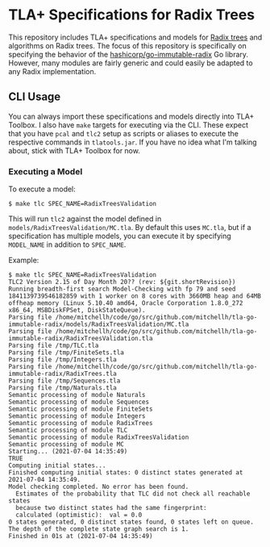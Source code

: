 # TLA+ Specifications for Radix Trees

This repository includes TLA+ specifications and models for
[Radix trees](https://en.wikipedia.org/wiki/Radix_tree) and algorithms
on Radix trees. The focus of this repository is specifically on specifying
the behavior of the  [hashicorp/go-immutable-radix](https://github.com/hashicorp/go-immutable-radix)
Go library. However, many modules are fairly generic and could easily be
adapted to any Radix implementation.

## CLI Usage

You can always import these specifications and models directly into TLA+ Toolbox.
I also have `make` targets for executing via the CLI. These expect that you
have `pcal` and `tlc2` setup as scripts or aliases to execute the respective
commands in `tlatools.jar`. If you have no idea what I'm talking about, stick
with TLA+ Toolbox for now.

### Executing a Model

To execute a model:

    $ make tlc SPEC_NAME=RadixTreesValidation

This will run `tlc2` against the model defined in `models/RadixTreesValidation/MC.tla`.
By default this uses `MC.tla`, but if a specification has multiple models, you
can execute it by specifying `MODEL_NAME` in addition to `SPEC_NAME`.

Example:

```shell-session
$ make tlc SPEC_NAME=RadixTreesValidation
TLC2 Version 2.15 of Day Month 20?? (rev: ${git.shortRevision})
Running breadth-first search Model-Checking with fp 79 and seed 1841139739546182859 with 1 worker on 8 cores with 3660MB heap and 64MB offheap memory (Linux 5.10.40 amd64, Oracle Corporation 1.8.0_272 x86_64, MSBDiskFPSet, DiskStateQueue).
Parsing file /home/mitchellh/code/go/src/github.com/mitchellh/tla-go-immutable-radix/models/RadixTreesValidation/MC.tla
Parsing file /home/mitchellh/code/go/src/github.com/mitchellh/tla-go-immutable-radix/RadixTreesValidation.tla
Parsing file /tmp/TLC.tla
Parsing file /tmp/FiniteSets.tla
Parsing file /tmp/Integers.tla
Parsing file /home/mitchellh/code/go/src/github.com/mitchellh/tla-go-immutable-radix/RadixTrees.tla
Parsing file /tmp/Sequences.tla
Parsing file /tmp/Naturals.tla
Semantic processing of module Naturals
Semantic processing of module Sequences
Semantic processing of module FiniteSets
Semantic processing of module Integers
Semantic processing of module RadixTrees
Semantic processing of module TLC
Semantic processing of module RadixTreesValidation
Semantic processing of module MC
Starting... (2021-07-04 14:35:49)
TRUE
Computing initial states...
Finished computing initial states: 0 distinct states generated at 2021-07-04 14:35:49.
Model checking completed. No error has been found.
  Estimates of the probability that TLC did not check all reachable states
  because two distinct states had the same fingerprint:
  calculated (optimistic):  val = 0.0
0 states generated, 0 distinct states found, 0 states left on queue.
The depth of the complete state graph search is 1.
Finished in 01s at (2021-07-04 14:35:49)
```
